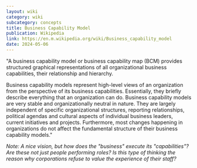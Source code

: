```yaml
---
layout: wiki
category: wiki
subcategory: concepts
title: Business Capability Model
publication: Wikipedia
link: https://en.m.wikipedia.org/wiki/Business_capability_model
date: 2024-05-06
---
```


"A business capability model or business capability map (BCM) provides structured graphical representations of all organizational business capabilities, their relationship and hierarchy.

Business capability models represent high-level views of an organization from the perspective of its business capabilities. Essentially, they briefly describe everything that an organization can do. Business capability models are very stable and organizationally neutral in nature. They are largely independent of specific organizational structures, reporting relationships, political agendas and cultural aspects of individual business leaders, current initiatives and projects. Furthermore, most changes happening in organizations do not affect the fundamental structure of their business capability models."

*Note: A nice vision, but how does the "business" execute its "capabilities"? Are these not just people performing roles? Is this type of thinking the reason why corporations refuse to value the experience of their staff?*
